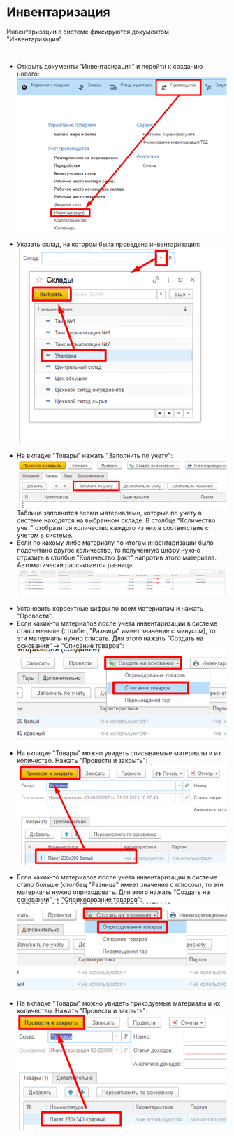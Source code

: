 # Инвентаризация


Инвентаризации в системе фиксируются документом "Инвентаризация".

 

-   Открыть документы "Инвентаризация" и перейти к созданию нового:  
    ![](Inventory.assets/drex_inventarizatsiya_3_custom.png)
     
-   Указать склад, на котором была проведена инвентаризация:  
    ![](Inventory.assets/drex_inventarizatsiya_3_custom_2.png)
     
-   На вкладке "Товары" нажать "Заполнить по учету":  
    ![](Inventory.assets/drex_inventarizatsiya_3_custom_3.png)  
    Таблица заполнится всеми материалами, которые по учету в системе находятся на выбранном складе. В столбце "Количество учет"
    отобразится количество каждого из них в соответствие с учетом в
    системе.
 
-   Если по какому-либо материалу по итогам инвентаризации было
    подсчитано другое количество, то полученную цифру нужно отразить в
    столбце "Количество факт" напротив этого материала. Автоматически
    рассчитается разница:  
    ![](Inventory.assets/drex_inventarizatsiya_3_custom_4.png)
     
-   Установить корректные цифры по всем материалам и нажать "Провести".
     
-   Если каких-то материалов после учета инвентаризации в системе стало
    меньше (столбец "Разница" имеет значение с минусом), то эти
    материалы нужно списать. Для этого нажать "Создать на основании" -\>
    "Списание товаров":  
    ![](Inventory.assets/drex_inventarizatsiya_3_custom_5.png)
     
-   На вкладке "Товары" можно увидеть списываемые материалы и их
    количество. Нажать "Провести и закрыть":  
    ![](Inventory.assets/drex_inventarizatsiya_3_custom_6.png)
     
-   Если каких-то материалов после учета инвентаризации в системе стало
    больше (столбец "Разница" имеет значение с плюсом), то эти материалы
    нужно оприходовать. Для этого нажать "Создать на основании" -\>
    "Оприходование товаров":  
    ![](Inventory.assets/drex_inventarizatsiya_3_custom_7.png)
     
-   На вкладке "Товары" можно увидеть приходуемые материалы и их
    количество. Нажать "Провести и закрыть":  
    ![](Inventory.assets/drex_inventarizatsiya_3_custom_8.png)